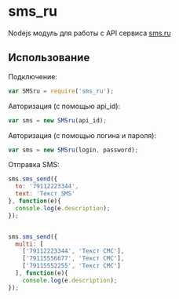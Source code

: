 sms_ru
======

Nodejs модуль для работы с API сервиса [sms.ru](http://sms.ru)


## Использование

Подключение:
```js
var SMSru = require('sms_ru');
```

Авторизация (с помощью api_id):
```js
var sms = new SMSru(api_id);
```

Авторизация (с помощью логина и пароля):
```js
var sms = new SMSru(login, password);
```

Отправка SMS:
```js
sms.sms_send({
  to: '79112223344',
  text: 'Текст SMS'
}, function(e){
  console.log(e.description);
});


sms.sms_send({
  multi: [
    ['79112223344', 'Текст СМС'],
    ['79115556677', 'Текст СМС'],
    ['79115552255', 'Текст СМС']
  ], function(e){
    console.log(e.description);
});
```
